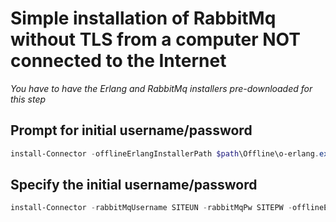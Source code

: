 # Simple installation of RabbitMq without TLS from a computer NOT connected to the Internet

*You have to have the Erlang and RabbitMq installers pre-downloaded for this step*

## Prompt for initial username/password

```powershell
install-Connector -offlineErlangInstallerPath $path\Offline\o-erlang.exe -offlineRabbitMqInstallerPath $path\Offline\o-rabbitMq.exe -Verbose
```

## Specify the initial username/password

```powershell
install-Connector -rabbitMqUsername SITEUN -rabbitMqPw SITEPW -offlineErlangInstallerPath $path\Offline\o-erlang.exe -offlineRabbitMqInstallerPath $path\Offline\o-rabbitMq.exe -Verbose
```